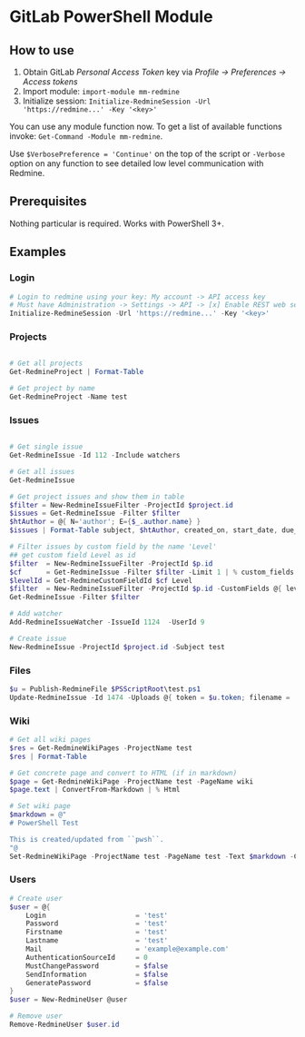 # GitLab PowerShell Module

## How to use

1. Obtain GitLab *Personal Access Token* key via *Profile -> Preferences -> Access tokens*
1. Import module: `import-module mm-redmine`
1. Initialize session: `Initialize-RedmineSession -Url 'https://redmine...' -Key '<key>'`

You can use any module function now. To get a list of available functions invoke: `Get-Command -Module mm-redmine`.

Use `$VerbosePreference = 'Continue'` on the top of the script or `-Verbose` option on any function to see detailed low level communication with Redmine.

## Prerequisites

Nothing particular is required. Works with PowerShell 3+.

## Examples

### Login

```ps1
# Login to redmine using your key: My account -> API access key
# Must have Administration -> Settings -> API -> [x] Enable REST web service
Initialize-RedmineSession -Url 'https://redmine...' -Key '<key>'
```

### Projects

```ps1

# Get all projects
Get-RedmineProject | Format-Table

# Get project by name
Get-RedmineProject -Name test
```

### Issues

```ps1

# Get single issue
Get-RedmineIssue -Id 112 -Include watchers

# Get all issues
Get-RedmineIssue

# Get project issues and show them in table
$filter = New-RedmineIssueFilter -ProjectId $project.id
$issues = Get-RedmineIssue -Filter $filter
$htAuthor = @{ N='author'; E={$_.author.name} }
$issues | Format-Table subject, $htAuthor, created_on, start_date, due_date

# Filter issues by custom field by the name 'Level'
## get custom field Level as id
$filter  = New-RedmineIssueFilter -ProjectId $p.id
$cf      = Get-RedmineIssue -Filter $filter -Limit 1 | % custom_fields
$levelId = Get-RedmineCustomFieldId $cf Level
$filter  = New-RedmineIssueFilter -ProjectId $p.id -CustomFields @{ levelId = 'Senior' }
Get-RedmineIssue -Filter $filter

# Add watcher
Add-RedmineIssueWatcher -IssueId 1124  -UserId 9

# Create issue
New-RedmineIssue -ProjectId $project.id -Subject test
```

### Files

```ps1
$u = Publish-RedmineFile $PSScriptRoot\test.ps1
Update-RedmineIssue -Id 1474 -Uploads @{ token = $u.token; filename = 'test.ps1'; content_type = "text/plain" }
```

### Wiki

```ps1
# Get all wiki pages
$res = Get-RedmineWikiPages -ProjectName test
$res | Format-Table

# Get concrete page and convert to HTML (if in markdown)
$page = Get-RedmineWikiPage -ProjectName test -PageName wiki
$page.text | ConvertFrom-Markdown | % Html

# Set wiki page
$markdown = @"
# PowerShell Test

This is created/updated from ``pwsh``.
"@
Set-RedmineWikiPage -ProjectName test -PageName test -Text $markdown -Comments "Created by pwsh"
```

### Users

```ps1
# Create user
$user = @{
    Login                      = 'test'
    Password                   = 'test'
    Firstname                  = 'test'
    Lastname                   = 'test'
    Mail                       = 'example@example.com'
    AuthenticationSourceId     = 0
    MustChangePassword         = $false
    SendInformation            = $false
    GeneratePassword           = $false
}
$user = New-RedmineUser @user

# Remove user
Remove-RedmineUser $user.id
```

